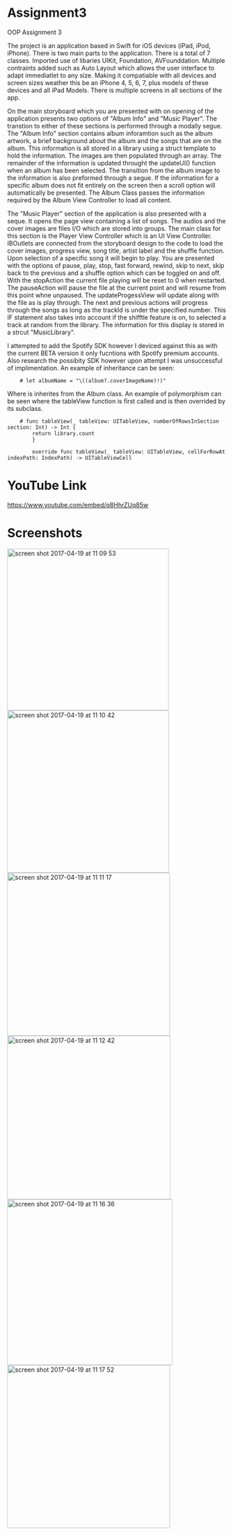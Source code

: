 # Assignment3
OOP Assignment 3


The project is an application based in Swift for iOS devices (iPad, iPod, iPhone). There is two main parts to the application. There is a total of 7 classes. Imported use of libaries UIKit, Foundation, AVFounddation. Multiple contraints added such as Auto Layout which allows the user interface to adapt immediatlet to any size. Making it compatiable with all devices and screen sizes weather this be an iPhone 4, 5, 6, 7, plus models of these devices and all iPad Models. There is multiple screens in all sections of the app.  

On the main storyboard which you are presented with on opening of the application presents two options of "Album Info" and "Music Player". The transtion to either of these sections is performed through a modally segue. The "Album Info" section contains album inforamtion such as the album artwork, a brief background about the album and the songs that are on the album. This information is all stored in a library using a struct template to hold the information. The images are then populated through an array. The remainder of the information is updated throught the updateUI() function when an album has been selected. The transition from the album image to the information is also preformed through a segue. If the information for a specific album does not fit entirely on the screen then a scroll option will automatically be presented. The Album Class passes the information required by the Album View Controller to load all content. 

The "Music Player" section of the application is also presented with a seque. It opens the page view containing a list of songs. The audios and the cover images are files I/O which are stored into groups. The main class for this section is the Player View Controller which is an UI View Controller. IBOutlets are connected from the storyboard design to the code to load the cover images, progress view, song title, artist label and the shuffle function. Upon selection of a specific song it will begin to play. You are presented with the options of pause, play, stop, fast forward, rewind, skip to next, skip back to the previous and a shuffle option which can be toggled on and off. With the stopAction the current file playing will be reset to 0 when restarted. The pauseAction will pause the file at the current point and will resume from this point whne unpaused. The updateProgessView will update along with the file as is play through. The next and previous actions will progress through the songs as long as the trackId is under the specified number. This IF statement also takes into account if the shifftle feature is on, to selected a track at random from the library. The information for this display is stored in a strcut "MusicLibrary".

I attempted to add the Spotify SDK however I deviced against this as with the current BETA version it only fucntions with Spotify premium accounts. Also research the possibity SDK however upon attempt I was unsuccessful of implimentation. An example of inheritance can be seen:
        
        # let albumName = "\((album?.coverImageName)!)"

Where is inherites from the Album class. An example of polymorphism can be seen where the tableView function is first called and is then overrided by its subclass.

        # func tableView(_ tableView: UITableView, numberOfRowsInSection section: Int) -> Int { 
            return library.count
            }

            override func tableView(_ tableView: UITableView, cellForRowAt indexPath: IndexPath) -> UITableViewCell 

# YouTube Link

https://www.youtube.com/embed/q8HhrZUq85w
    


# Screenshots

<img width="371" alt="screen shot 2017-04-19 at 11 09 53" src="https://cloud.githubusercontent.com/assets/20759350/25174899/c33b5f12-24f0-11e7-8d9d-b5a248ca1745.png">


<img width="372" alt="screen shot 2017-04-19 at 11 10 42" src="https://cloud.githubusercontent.com/assets/20759350/25174961/e11d191c-24f0-11e7-9b96-9267a5e33dee.png">


<img width="374" alt="screen shot 2017-04-19 at 11 11 17" src="https://cloud.githubusercontent.com/assets/20759350/25174982/f0bab8f2-24f0-11e7-9737-7dbb94e245e8.png">


<img width="375" alt="screen shot 2017-04-19 at 11 12 42" src="https://cloud.githubusercontent.com/assets/20759350/25175036/25deed28-24f1-11e7-8963-6d5c628d4738.png">


<img width="380" alt="screen shot 2017-04-19 at 11 16 36" src="https://cloud.githubusercontent.com/assets/20759350/25175166/b28141ea-24f1-11e7-854b-ba0b0e5dc216.png">


<img width="374" alt="screen shot 2017-04-19 at 11 17 52" src="https://cloud.githubusercontent.com/assets/20759350/25175216/dcf9e2a6-24f1-11e7-9ae8-3ef74323a5b4.png">





